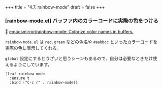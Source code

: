 +++
title = "4.7. rainbow-mode"
draft = false
+++
### [rainbow-mode.el] バッファ内のカラーコードに実際の色をつける
🔗 [emacsmirror/rainbow-mode: Colorize color names in buffers.]( https://github.com/emacsmirror/rainbow-mode) 

`rainbow-mode.el` は `red`, `green` などの色名や `#aabbcc` といったカラーコードを実際の色に表示してくれる。

`global` 設定にするとうざいと思うシーンもあるので、自分は必要なときだけ使えるようにしています。

```elisp
(leaf rainbow-mode
  :ensure t
  :bind ("C-c r" . rainbow-mode))
```

